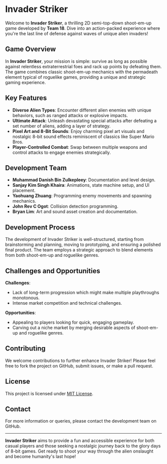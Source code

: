 # Invader Striker

Welcome to **Invader Striker**, a thrilling 2D semi-top-down shoot-em-up game developed by **Team 18**. Dive into an action-packed experience where you're the last line of defense against waves of unique alien invaders!

## Game Overview

In **Invader Striker**, your mission is simple: survive as long as possible against relentless extraterrestrial foes and rack up points by defeating them. The game combines classic shoot-em-up mechanics with the permadeath element typical of roguelike games, providing a unique and strategic gaming experience.

## Key Features

- **Diverse Alien Types**: Encounter different alien enemies with unique behaviors, such as ranged attacks or explosive impacts.
- **Ultimate Attack**: Unleash devastating special attacks after defeating a set number of aliens, adding a layer of strategy.
- **Pixel Art and 8-Bit Sounds**: Enjoy charming pixel art visuals and nostalgic 8-bit sound effects reminiscent of classics like Super Mario Bros.
- **Player-Controlled Combat**: Swap between multiple weapons and control attacks to engage enemies strategically.

## Development Team

- **Muhammad Danish Bin Zulkepleey**: Documentation and level design.
- **Sanjay Kim Singh Khaira**: Animations, state machine setup, and UI placement.
- **Yaohuang Zhuang**: Programming enemy movements and spawning mechanics.
- **John Rev C Ogot**: Collision detection programming.
- **Bryan Lim**: Art and sound asset creation and documentation.

## Development Process

The development of Invader Striker is well-structured, starting from brainstorming and planning, moving to prototyping, and ensuring a polished final product. The team employs a strategic approach to blend elements from both shoot-em-up and roguelike genres.

## Challenges and Opportunities

**Challenges**:
- Lack of long-term progression which might make multiple playthroughs monotonous.
- Intense market competition and technical challenges.

**Opportunities**:
- Appealing to players looking for quick, engaging gameplay.
- Carving out a niche market by merging desirable aspects of shoot-em-up and roguelike genres.

## Contributing

We welcome contributions to further enhance Invader Striker! Please feel free to fork the project on GitHub, submit issues, or make a pull request.

## License

This project is licensed under [MIT License](LICENSE).

## Contact

For more information or queries, please contact the development team on GitHub.

---

**Invader Striker** aims to provide a fun and accessible experience for both casual players and those seeking a nostalgic journey back to the glory days of 8-bit games. Get ready to shoot your way through the alien onslaught and become humanity's last hope!
